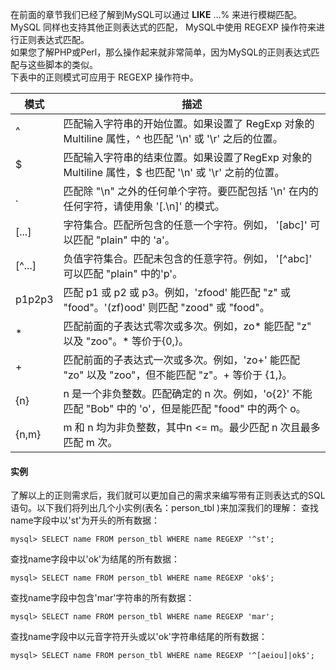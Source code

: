 在前面的章节我们已经了解到MySQL可以通过 **LIKE** ...% 来进行模糊匹配。  
MySQL 同样也支持其他正则表达式的匹配， MySQL中使用 REGEXP 操作符来进行正则表达式匹配。   
如果您了解PHP或Perl，那么操作起来就非常简单，因为MySQL的正则表达式匹配与这些脚本的类似。  
下表中的正则模式可应用于 REGEXP 操作符中。  

|模式|描述|
|-|-|
|^|匹配输入字符串的开始位置。如果设置了 RegExp 对象的 Multiline 属性，^ 也匹配 '\n' 或 '\r' 之后的位置。|
|$|匹配输入字符串的结束位置。如果设置了RegExp 对象的 Multiline 属性，$ 也匹配 '\n' 或 '\r' 之前的位置。|
|.|匹配除 "\n" 之外的任何单个字符。要匹配包括 '\n' 在内的任何字符，请使用象 '[.\n]' 的模式。|
|[...]|字符集合。匹配所包含的任意一个字符。例如， '[abc]' 可以匹配 "plain" 中的 'a'。|
|[^...]|负值字符集合。匹配未包含的任意字符。例如， '[^abc]' 可以匹配 "plain" 中的'p'。|
|p1p2p3|匹配 p1 或 p2 或 p3。例如，'zfood' 能匹配 "z" 或 "food"。'(zf)ood' 则匹配 "zood" 或 "food"。|
|*|匹配前面的子表达式零次或多次。例如，zo* 能匹配 "z" 以及 "zoo"。* 等价于{0,}。|
|+|匹配前面的子表达式一次或多次。例如，'zo+' 能匹配 "zo" 以及 "zoo"，但不能匹配 "z"。+ 等价于 {1,}。|
|{n}|n 是一个非负整数。匹配确定的 n 次。例如，'o{2}' 不能匹配 "Bob" 中的 'o'，但是能匹配 "food" 中的两个 o。|
|{n,m}|m 和 n 均为非负整数，其中n <= m。最少匹配 n 次且最多匹配 m 次。|

#### 实例
了解以上的正则需求后，我们就可以更加自己的需求来编写带有正则表达式的SQL语句。以下我们将列出几个小实例(表名：person_tbl )来加深我们的理解：
查找name字段中以'st'为开头的所有数据：
```other
mysql> SELECT name FROM person_tbl WHERE name REGEXP '^st';
```
查找name字段中以'ok'为结尾的所有数据：
```other
mysql> SELECT name FROM person_tbl WHERE name REGEXP 'ok$';
```
查找name字段中包含'mar'字符串的所有数据：
```other
mysql> SELECT name FROM person_tbl WHERE name REGEXP 'mar';
```
查找name字段中以元音字符开头或以'ok'字符串结尾的所有数据：
```other
mysql> SELECT name FROM person_tbl WHERE name REGEXP '^[aeiou]|ok$';
```